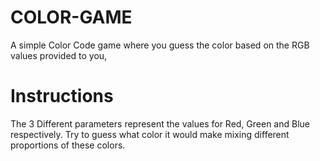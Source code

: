 # COLOR-GAME
A simple Color Code game where you guess the color based on the RGB values provided to you,

# Instructions
The 3 Different parameters represent the values for Red, Green and Blue respectively.
Try to guess what color it would make mixing different proportions of these colors.

